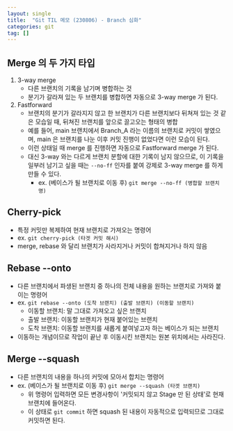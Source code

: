 ```yaml
---
layout: single
title:  "Git TIL 메모 (230806) - Branch 심화"
categories: git
tag: []
---
```


## Merge 의 두 가지 타입
1. 3-way merge
    - 다른 브랜치의 기록을 남기며 병합하는 것
    - 분기가 갈라져 있는 두 브랜치를 병합하면 자동으로 3-way merge 가 된다.
2. Fastforward
    - 브랜치의 분기가 갈라지지 않고 한 브랜치가 다른 브랜치보다 뒤쳐져 있는 것 같은 모습일 때, 뒤쳐진 브랜치를 앞으로 끌고오는 형태의 병합
    - 예를 들어, main 브랜치에서 Branch_A 라는 이름의 브랜치로 커밋이 쌓였으며, main 은 브랜치를 나눈 이후 커밋 진행이 없었다면 이런 모습이 된다.
    - 이런 상태일 때 merge 를 진행하면 자동으로 Fastforward merge 가 된다.
    - 대신 3-way 와는 다르게 브랜치 분할에 대한 기록이 남지 않으므로, 이 기록을 일부러 남기고 싶을 때는 `--no-ff` 인자를 붙여 강제로 3-way merge 를 하게 만들 수 있다.
        - ex. (베이스가 될 브랜치로 이동 후) `git merge --no-ff (병합할 브랜치명)`

## Cherry-pick
- 특정 커밋만 복제하여 현재 브랜치로 가져오는 명령어
- ex. `git cherry-pick (타겟 커밋 해시)`
- merge, rebase 와 달리 브랜치가 사라지거나 커밋이 합쳐지거나 하지 않음

## Rebase --onto
- 다른 브랜치에서 파생된 브랜치 중 하나의 전체 내용을 원하는 브랜치로 가져와 붙이는 명령어
- ex. `git rebase --onto (도착 브랜치) (출발 브랜치) (이동할 브랜치)`
    - 이동할 브랜치: 말 그대로 가져오고 싶은 브랜치
    - 출발 브랜치: 이동할 브랜치가 현재 붙어있는 브랜치
    - 도착 브랜치: 이동할 브랜치를 새롭게 붙여넣고자 하는 베이스가 되는 브랜치
- 이동하는 개념이므로 작업이 끝난 후 이동시킨 브랜치는 원본 위치에서는 사라진다.

## Merge --squash
- 다른 브랜치의 내용을 하나의 커밋에 모아서 합치는 명령어
- ex. (베이스가 될 브랜치로 이동 후) `git merge --squash (타겟 브랜치)`
    - 위 명령어 입력하면 모든 변경사항이 '커밋되지 않고 Stage 만 된 상태'로 현재 브랜치에 들어온다.
    - 이 상태로 `git commit` 하면 squash 된 내용이 자동적으로 입력되므로 그대로 커밋하면 된다. 


